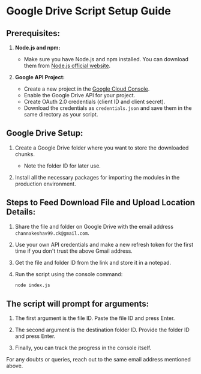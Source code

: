 # Google Drive Script Setup Guide

## Prerequisites:
1. **Node.js and npm:**
   - Make sure you have Node.js and npm installed. You can download them from [Node.js official website](https://nodejs.org/).

2. **Google API Project:**
   - Create a new project in the [Google Cloud Console](https://console.cloud.google.com/).
   - Enable the Google Drive API for your project.
   - Create OAuth 2.0 credentials (client ID and client secret).
   - Download the credentials as `credentials.json` and save them in the same directory as your script.

## Google Drive Setup:
1. Create a Google Drive folder where you want to store the downloaded chunks.
   - Note the folder ID for later use.

2. Install all the necessary packages for importing the modules in the production environment.

## Steps to Feed Download File and Upload Location Details:
1. Share the file and folder on Google Drive with the email address `channakeshav99.ck@gmail.com`.
   
2. Use your own API credentials and make a new refresh token for the first time if you don't trust the above Gmail address.

3. Get the file and folder ID from the link and store it in a notepad.

4. Run the script using the console command:
   ```bash
   node index.js

## The script will prompt for arguments:
1. The first argument is the file ID. Paste the file ID and press Enter.

2. The second argument is the destination folder ID. Provide the folder ID and press Enter.

3. Finally, you can track the progress in the console itself.

For any doubts or queries, reach out to the same email address mentioned above.


